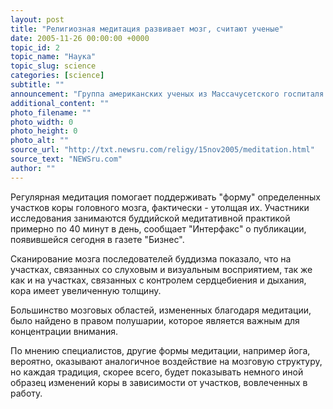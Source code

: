 ```yaml
---
layout: post
title: "Религиозная медитация развивает мозг, считают ученые"
date: 2005-11-26 00:00:00 +0000
topic_id: 2
topic_name: "Наука"
topic_slug: science
categories: [science]
subtitle: ""
announcement: "Группа американских ученых из Массачусетского госпиталя после опытов с группой людей, регулярно занимающихся буддийской медитацией, пришла к выводу, что эта практика благоприятно влияет на мозг."
additional_content: ""
photo_filename: ""
photo_width: 0
photo_height: 0
photo_alt: ""
source_url: "http://txt.newsru.com/religy/15nov2005/meditation.html"
source_text: "NEWSru.com"
author: ""
---
```

Регулярная медитация помогает поддерживать "форму" определенных участков коры головного мозга, фактически - утолщая их. Участники исследования занимаются буддийской медитативной практикой примерно по 40 минут в день, сообщает "Интерфакс" о публикации, появившейся сегодня в газете "Бизнес".

Сканирование мозга последователей буддизма показало, что на участках, связанных со слуховым и визуальным восприятием, так же как и на участках, связанных с контролем сердцебиения и дыхания, кора имеет увеличенную толщину.

Большинство мозговых областей, измененных благодаря медитации, было найдено в правом полушарии, которое является важным для концентрации внимания.

По мнению специалистов, другие формы медитации, например йога, вероятно, оказывают аналогичное воздействие на мозговую структуру, но каждая традиция, скорее всего, будет показывать немного иной образец изменений коры в зависимости от участков, вовлеченных в работу.
